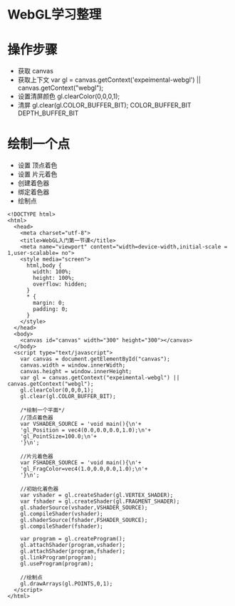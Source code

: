WebGL学习整理
====

# 操作步骤
+ 获取 canvas
+ 获取上下文 var gl = canvas.getContext('expeimental-webgl') || canvas.getContext("webgl");
+ 设置清屏颜色 gl.clearColor(0,0,0,1);
+ 清屏 gl.clear(gl.COLOR_BUFFER_BIT);  COLOR_BUFFER_BIT DEPTH_BUFFER_BIT

# 绘制一个点
+ 设置 顶点着色
+ 设置 片元着色
+ 创建着色器
+ 绑定着色器
+ 绘制点
```
<!DOCTYPE html>
<html>
  <head>
    <meta charset="utf-8">
    <title>WebGL入门第一节课</title>
    <meta name="viewport" content="width=device-width,initial-scale = 1,user-scalable= no">
    <style media="screen">
      html,body {
        width: 100%;
        height: 100%;
        overflow: hidden;
      }
      * {
        margin: 0;
        padding: 0;
      }
    </style>
  </head>
  <body>
    <canvas id="canvas" width="300" height="300"></canvas>
  </body>
  <script type="text/javascript">
    var canvas = document.getElementById("canvas");
    canvas.width = window.innerWidth;
    canvas.height = window.innerHeight;
    var gl = canvas.getContext("expeimental-webgl") || canvas.getContext("webgl");
    gl.clearColor(0,0,0,1);
    gl.clear(gl.COLOR_BUFFER_BIT);

    /*绘制一个平面*/
    //顶点着色器
    var VSHADER_SOURCE = 'void main(){\n'+
    'gl_Position = vec4(0.0,0.0,0.0,1.0);\n'+
    'gl_PointSize=100.0;\n'+
    '}\n';

    //片元着色器
    var FSHADER_SOURCE = 'void main(){\n'+
    'gl_FragColor=vec4(1.0,0.0,0.0,1.0);\n'+
    '}\n';

    //初始化着色器
    var vshader = gl.createShader(gl.VERTEX_SHADER);
    var fshader = gl.createShader(gl.FRAGMENT_SHADER);
    gl.shaderSource(vshader,VSHADER_SOURCE);
    gl.compileShader(vshader);
    gl.shaderSource(fshader,FSHADER_SOURCE);
    gl.compileShader(fshader);

    var program = gl.createProgram();
    gl.attachShader(program,vshader);
    gl.attachShader(program,fshader);
    gl.linkProgram(program);
    gl.useProgram(program);

    //绘制点
    gl.drawArrays(gl.POINTS,0,1);
  </script>
</html>
```
